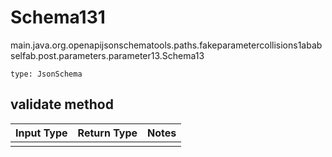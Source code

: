 # Schema131
main.java.org.openapijsonschematools.paths.fakeparametercollisions1ababselfab.post.parameters.parameter13.Schema13
```
type: JsonSchema
```

## validate method
Input Type | Return Type | Notes
------------ | ------------- | -------------
 |  |
